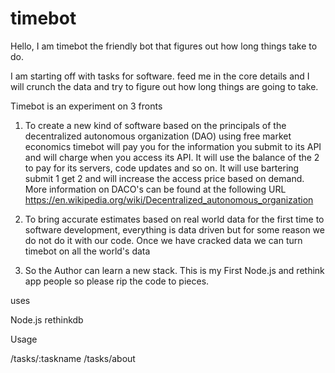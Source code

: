 # timebot
Hello, I am timebot the friendly bot that figures out how long things take to do.

I am starting off with tasks for software.  feed me in the core details and I will crunch the data and try to figure out how long things are going to take.

Timebot is an experiment on 3 fronts 

1) To create a new kind of software based on the principals of the decentralized autonomous organization (DAO) using free market economics timebot will pay you for the information you submit to its API and will charge when you access its API.  It will use the balance of the 2 to pay for its servers, code updates and so on.  It will use bartering submit 1 get 2 and  will increase the access price based on demand. More information on DACO's can be found at the following URL  https://en.wikipedia.org/wiki/Decentralized_autonomous_organization

2) To bring accurate estimates based on real world data for the first time to software development, everything is data driven but for some reason we do not do it with our code.  Once we have cracked data we can turn timebot on all the world's data

3) So the Author can learn a new stack.  This is my First Node.js and rethink app people so please  rip the code  to pieces.


uses 

Node.js
rethinkdb 

Usage

/tasks/:taskname
/tasks/about
